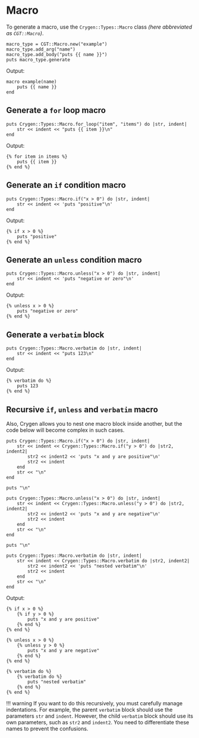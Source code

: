 # Macro

To generate a macro, use the `Crygen::Types::Macro` class *(here abbreviated as `CGT::Macro`)*.

```crystal
macro_type = CGT::Macro.new("example")
macro_type.add_arg("name")
macro_type.add_body("puts {{ name }}")
puts macro_type.generate
```

Output:

```crystal
macro example(name)
	puts {{ name }}
end
```

## Generate a `for` loop macro

```crystal
puts Crygen::Types::Macro.for_loop("item", "items") do |str, indent|
	str << indent << "puts {{ item }}\n"
end
```

Output:

```crystal
{% for item in items %}
	puts {{ item }}
{% end %}
```

## Generate an `if` condition macro

```crystal
puts Crygen::Types::Macro.if("x > 0") do |str, indent|
	str << indent << 'puts "positive"\n'
end
```

Output:

```crystal
{% if x > 0 %}
	puts "positive"
{% end %}
```

## Generate an `unless` condition macro

```crystal
puts Crygen::Types::Macro.unless("x > 0") do |str, indent|
	str << indent << 'puts "negative or zero"\n'
end
```

Output:

```crystal
{% unless x > 0 %}
	puts "negative or zero"
{% end %}
```

## Generate a `verbatim` block

```crystal
puts Crygen::Types::Macro.verbatim do |str, indent|
	str << indent << "puts 123\n"
end
```

Output:

```crystal
{% verbatim do %}
	puts 123
{% end %}
```

## Recursive `if`, `unless` and `verbatim` macro

Also, Crygen allows you to nest one macro block inside another, but the code below will become complex in such cases.

```crystal
puts Crygen::Types::Macro.if("x > 0") do |str, indent|
	str << indent << Crygen::Types::Macro.if("y > 0") do |str2, indent2|
		str2 << indent2 << 'puts "x and y are positive"\n'
		str2 << indent
	end
	str << "\n"
end

puts "\n"

puts Crygen::Types::Macro.unless("x > 0") do |str, indent|
	str << indent << Crygen::Types::Macro.unless("y > 0") do |str2, indent2|
		str2 << indent2 << 'puts "x and y are negative"\n'
		str2 << indent
	end
	str << "\n"
end

puts "\n"

puts Crygen::Types::Macro.verbatim do |str, indent|
	str << indent << Crygen::Types::Macro.verbatim do |str2, indent2|
		str2 << indent2 << 'puts "nested verbatim"\n'
		str2 << indent
	end
	str << "\n"
end
```

Output:

```crystal
{% if x > 0 %}
	{% if y > 0 %}
		puts "x and y are positive"
	{% end %}
{% end %}

{% unless x > 0 %}
	{% unless y > 0 %}
		puts "x and y are negative"
	{% end %}
{% end %}

{% verbatim do %}
	{% verbatim do %}
		puts "nested verbatim"
	{% end %}
{% end %}
```

!!! warning
    If you want to do this recursively, you must carefully manage indentations. For example,
    the parent `verbatim` block should use the parameters `str` and `indent`. However, the child `verbatim` block
    should use its own parameters, such as `str2` and `indent2`. You need to differentiate these names to prevent the
    confusions.